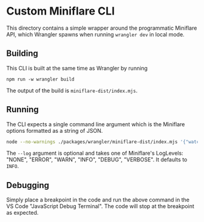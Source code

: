 # Custom Miniflare CLI

This directory contains a simple wrapper around the programmatic Miniflare API,
which Wrangler spawns when running `wrangler dev` in local mode.

## Building

This CLI is built at the same time as Wrangler by running

```
npm run -w wrangler build
```

The output of the build is `miniflare-dist/index.mjs`.

## Running

The CLI expects a single command line argument which is the Miniflare options formatted as a string of JSON.

```bash
node --no-warnings ./packages/wrangler/miniflare-dist/index.mjs '{"watch": true, "script": ""}' --log VERBOSE
```

The `--log` argument is optional and takes one of Miniflare's LogLevels: "NONE", "ERROR", "WARN", "INFO", "DEBUG", "VERBOSE".
It defaults to `INFO`.

## Debugging

Simply place a breakpoint in the code and run the above command in the VS Code "JavaScript Debug Terminal".
The code will stop at the breakpoint as expected.
